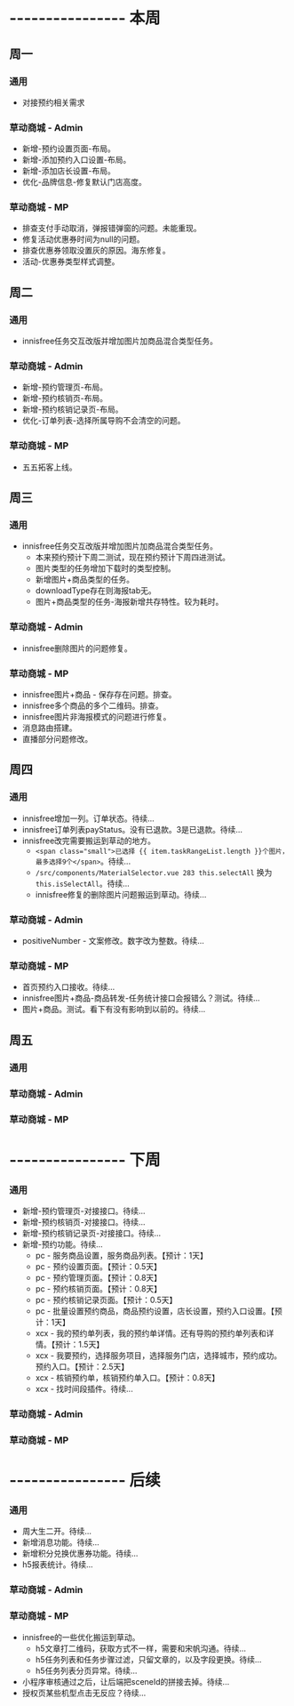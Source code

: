 # ---------------- 本周 

## 周一
### 通用
* 对接预约相关需求
### 草动商城 - Admin
* 新增-预约设置页面-布局。
* 新增-添加预约入口设置-布局。
* 新增-添加店长设置-布局。
* 优化-品牌信息-修复默认门店高度。
### 草动商城 - MP
* 排查支付手动取消，弹报错弹窗的问题。未能重现。
* 修复活动优惠券时间为null的问题。
* 排查优惠券领取没置灰的原因。海东修复。
* 活动-优惠券类型样式调整。
  
## 周二
### 通用
* innisfree任务交互改版并增加图片加商品混合类型任务。
### 草动商城 - Admin
* 新增-预约管理页-布局。
* 新增-预约核销页-布局。
* 新增-预约核销记录页-布局。
* 优化-订单列表-选择所属导购不会清空的问题。
### 草动商城 - MP
* 五五拓客上线。
  
## 周三
### 通用
* innisfree任务交互改版并增加图片加商品混合类型任务。
  - 本来预约预计下周二测试，现在预约预计下周四进测试。
  - 图片类型的任务增加下载时的类型控制。
  - 新增图片+商品类型的任务。
  - downloadType存在则海报tab无。
  - 图片+商品类型的任务-海报新增共存特性。较为耗时。
### 草动商城 - Admin
* innisfree删除图片的问题修复。
### 草动商城 - MP
* innisfree图片+商品 - 保存存在问题。排查。
* innisfree多个商品的多个二维码。排查。
* innisfree图片非海报模式的问题进行修复。
* 消息路由搭建。
* 直播部分问题修改。

## 周四
### 通用
* innisfree增加一列。订单状态。待续...
* innisfree订单列表payStatus。没有已退款。3是已退款。待续...
* innisfree改完需要搬运到草动的地方。
  - `<span class="small">已选择 {{ item.taskRangeList.length }}个图片，最多选择9个</span>`。待续...
  - `/src/components/MaterialSelector.vue 283 this.selectAll` 换为 `this.isSelectAll`。待续...
  - innisfree修复的删除图片问题搬运到草动。待续...
### 草动商城 - Admin
* positiveNumber - 文案修改。数字改为整数。待续...
### 草动商城 - MP
* 首页预约入口接收。待续...
* innisfree图片+商品-商品转发-任务统计接口会报错么？测试。待续...
* 图片+商品。测试。看下有没有影响到以前的。待续...

## 周五
### 通用
### 草动商城 - Admin
### 草动商城 - MP

# ---------------- 下周
### 通用
* 新增-预约管理页-对接接口。待续...
* 新增-预约核销页-对接接口。待续...
* 新增-预约核销记录页-对接接口。待续...
* 新增-预约功能。待续...
  - pc - 服务商品设置，服务商品列表。【预计：1天】
  - pc - 预约设置页面。【预计：0.5天】
  - pc - 预约管理页面。【预计：0.8天】
  - pc - 预约核销页面。【预计：0.8天】
  - pc - 预约核销记录页面。【预计：0.5天】
  - pc - 批量设置预约商品，商品预约设置，店长设置，预约入口设置。【预计：1天】
  - xcx - 我的预约单列表，我的预约单详情。还有导购的预约单列表和详情。【预计：1.5天】
  - xcx - 我要预约，选择服务项目，选择服务门店，选择城市，预约成功。预约入口。【预计：2.5天】
  - xcx - 核销预约单，核销预约单入口。【预计：0.8天】
  - xcx - 找时间段插件。待续...
### 草动商城 - Admin
### 草动商城 - MP
  
# ---------------- 后续
### 通用
* 周大生二开。待续...
* 新增消息功能。待续...
* 新增积分兑换优惠券功能。待续...
* h5报表统计。待续...
### 草动商城 - Admin
### 草动商城 - MP
* innisfree的一些优化搬运到草动。
  - h5文章打二维码，获取方式不一样，需要和宋帆沟通。待续...
  - h5任务列表和任务步骤过滤，只留文章的，以及字段更换。待续...
  - h5任务列表分页异常。待续...
* 小程序审核通过之后，让后端把sceneId的拼接去掉。待续...
* 授权页某些机型点击无反应？待续...

